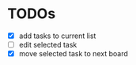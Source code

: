 # TODOs

- [x] add tasks to current list
- [ ] edit selected task
- [x] move selected task to next board
